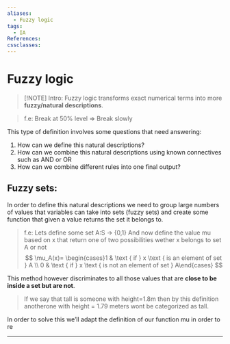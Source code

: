 ```yaml
---
aliases:
  - Fuzzy logic
tags:
  - IA
References: 
cssclasses:
---
```

# Fuzzy logic
> [!NOTE] Intro: 
> Fuzzy logic transforms exact numerical terms into more **fuzzy/natural descriptions**. 

>f.e: Break at 50% level => Break slowly

This type of definition involves some questions that need answering:
1. How can we define this natural descriptions?
2. How can we combine this natural descriptions using known connectives such as AND or OR
3. How can we combine different rules into one final output?
## Fuzzy sets:
In order to define this natural descriptions we need to group large numbers of values that variables can take into sets (fuzzy sets) and create some function that given a value returns the set it belongs to. 

> f.e: Lets define some set A:S → {0,1}
> And now define the value mu based on x that return one of two possibilities wether x belongs to set A or not
>$$
\mu_A(x)= \begin{cases}1 & \text { if } x \text { is an element of set } A \\ 0 & \text { if } x \text { is not an element of set } A\end{cases}
$$

This method however discriminates to all those values that are **close to be inside a set but are not**.
> If we say that tall is someone with height=1.8m then by this definition anotherone with height = 1.79 meters wont be categorized as tall. 

In order to solve this we’ll adapt the definition of our function mu in order to re
***